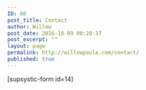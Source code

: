 ```yaml
---
ID: 60
post_title: Contact
author: Willow
post_date: 2016-10-09 00:28:17
post_excerpt: ""
layout: page
permalink: http://willowpaule.com/contact/
published: true
---
```

[supsystic-form id=14]